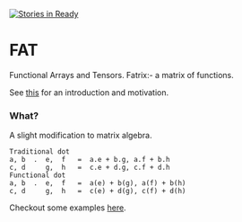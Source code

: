 [![Stories in Ready](https://badge.waffle.io/act65/FAT.png?label=ready&title=Ready)](https://waffle.io/act65/FAT)
# FAT

Functional Arrays and Tensors. 
Fatrix:- a matrix of functions.

See [this](https://github.com/act65/FAT/blob/master/Overview.ipynb) for an introduction and motivation.

### What?
A slight modification to matrix algebra.

    Traditional dot
    a, b  .  e,  f   =  a.e + b.g, a.f + b.h
    c, d     g,  h   =  c.e + d.g, c.f + d.h
    Functional dot
    a, b  .  e,  f   =  a(e) + b(g), a(f) + b(h)
    c, d     g,  h   =  c(e) + d(g), c(f) + d(h)
    

Checkout some examples [here](https://github.com/act65/FAT/tree/master/Examples).